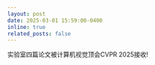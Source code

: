 ```yaml
---
layout: post
date: 2025-03-01 15:59:00-0400
inline: true
related_posts: false
---
```


实验室四篇论文被计算机视觉顶会CVPR 2025接收!